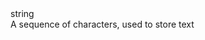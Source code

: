 <div class="type-property">
    <span class="type-name">string</span>
    <div class="type-description">A sequence of characters, used to store text</div>
</div>